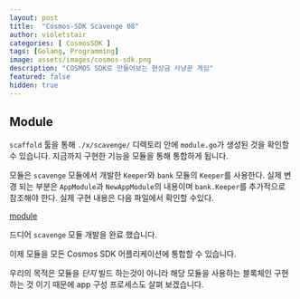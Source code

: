```yaml
---
layout: post
title:  "Cosmos-SDK Scavenge 08"
author: violetstair
categories: [ CosmosSDK ]
tags: [Golang, Programming]
image: assets/images/cosmos-sdk.png
description: "COSMOS SDK로 만들어보는 현상금 사냥꾼 게임"
featured: false
hidden: true
---
```


## Module

`scaffold` 툴을 통해 `./x/scavenge/` 디렉토리 안에 `module.go`가 생성된 것을 확인할 수 있습니다.
지금까지 구현한 기능을 모듈을 통해 통합하게 됩니다.

모듈은 `scavenge` 모듈에서 개발한 `Keeper`와 `bank` 모듈의 `Keeper`를 사용한다.
실제 변경 되는 부분은 `AppModule`과 `NewAppModule`의 내용이며 `bank.Keeper`를 추가적으로 참조해야 한다.
실제 구현 내용은 다음 파일에서 확인할 수있다.

[module](https://github.com/cosmos/sdk-tutorials/tree/master/scavenge/x/scavenge/module.go)

드디어 `scavenge` 모듈 개발을 완료 했습니다.

이제 모듈을 모든 Cosmos SDK 어플리케이션에 통합할 수 있습니다.

우리의 목적은 모듈을 _단지_ 빌드 하는것이 아니라 해당 모듈을 사용하는 블록체인 구현하는 것 이기 때문에 app 구성 프로세스도 살펴 보겠습니다.

